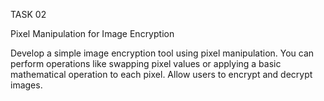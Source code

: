 TASK 02

Pixel Manipulation for Image Encryption

Develop a simple image encryption tool using pixel manipulation. You can perform operations like swapping pixel values or applying a basic mathematical operation to each pixel. Allow users to encrypt and decrypt images.
